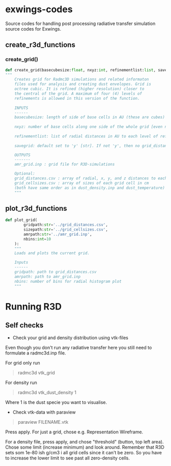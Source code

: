 # exwings-codes

Source codes for handling post processing radiative transfer simulation source codes for Exwings.

## create_r3d_functions

### create_grid()
```py
def create_grid(basecubesize:float, nxyz:int, refinementlist:list, savegrid:str='y'):
"""
    Creates grid for Radmc3D simulations and related informaton 
    files used for analysis and creating dust envelopes. Grid is 
    octree cubic. It is refined (higher resolution) closer to 
    the central of the grid. A maximum of four (4) levels of 
    refinements is allowed in this version of the function.
    
    INPUTS
    ------
    basecubesize: length of side of base cells in AU (these are cubes) [int or float]
    
    nxyz: number of base cells along one side of the whole grid [even number, int]
    
    refinementlist: list of radial distances in AU to each level of refinement [float,float], no more than 4 numbers!
    
    savegrid: default set to 'y' [str]. If not 'y', then no grid_distances.csv or grid_cellsizes.csv will be saved. These are useful for analysing inputs and outputs of R3D!

    OUTPUTS
    -------
    amr_grid.inp : grid file for R3D-simulations

    Optional: 
    grid_distances.csv : array of radial, x, y, and z distances to each grid cell in cm
    grid_cellsizes.csv : array of sizes of each grid cell in cm
    (both have same order as in dust_density.inp and dust_temperature)
    """
```


## plot_r3d_functions

```py
def plot_grid(
        gridpath:str='../grid_distances.csv',
        sizepath:str='../grid_cellsizes.csv',
        amrpath:str='../amr_grid.inp',
        nbins:int=10
    ):
    """
    Loads and plots the current grid.

    Inputs
    ------
    gridpath: path to grid_distances.csv
    amrpath: path to amr_grid.inp
    nbins: number of bins for radial histogram plot
    """
```

# Running R3D

## Self checks

- Check your grid and density distribution using vtk-files

Even though you don't run any radiative transfer here you still need to formulate a radmc3d.inp file.

For grid only run

> radmc3d vtk_grid

For density run

> radmc3d vtk_dust_density 1

Where 1 is the dust specie you want to visualise.

- Check vtk-data with paraview

> paraview FILENAME.vtk

Press apply. For just a grid, chose e.g. Representation Wireframe.

For a density file, press apply, and chose "threshold" (button, top left area). Chose some limit (increase minimum) and look around. Remember that R3D sets som 1e-80 ish g/cm3 i all grid cells since it can't be zero. So you have to increase the lower limit to see past all zero-density cells.